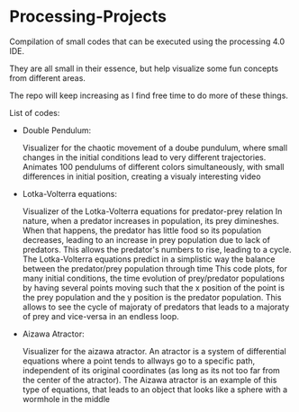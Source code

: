 # Processing-Projects

Compilation of small codes that can be executed using the processing 4.0 IDE.

They are all small in their essence, but help visualize some fun concepts from different areas.

The repo will keep increasing as I find free time to do more of these things.


List of codes:

  - Double Pendulum:
    
      Visualizer for the chaotic movement of a doube pundulum, where small changes in the initial conditions lead to very different trajectories.
      Animates 100 pendulums of different colors simultaneously, with small differences in initial position, creating a visualy interesting video
    
  - Lotka-Volterra equations:
    
      Visualizer of the Lotka-Volterra equations for predator-prey relation
      In nature, when a predator increases in population, its prey dimineshes. When that happens, the predator has little food so its population decreases, leading to an increase in prey population due to lack of predators. 
      This allows the predator's numbers to rise, leading to a cycle.
      The Lotka-Volterra equations predict in a simplistic way the balance between the predator/prey population through time
      This code plots, for many initial conditions, the time evolution of prey/predator populations by having several points moving such that the x position of the point is the prey population and the y position is the predator population.
      This allows to see the cycle of majoraty of predators that leads to a majoraty of prey and vice-versa in an endless loop.
     
  - Aizawa Atractor:
  
      Visualizer for the aizawa atractor.
      An atractor is a system of differential equations where a point tends to allways go to a specific path, independent of its original coordinates (as long as its not too far from the center of the atractor).
      The Aizawa atractor is an example of this type of equations, that leads to an object that looks like a sphere with a wormhole in the middle
